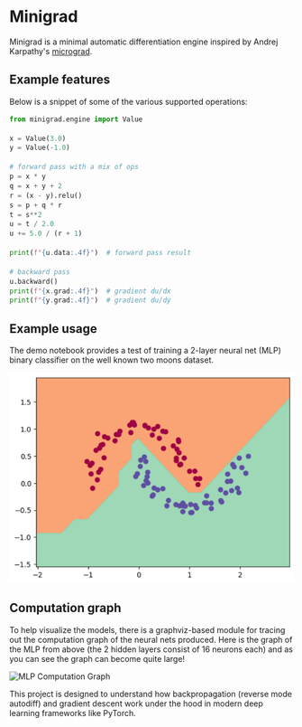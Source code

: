 # Minigrad

Minigrad is a minimal automatic differentiation engine inspired by Andrej Karpathy's [micrograd](https://github.com/karpathy/micrograd). 

## Example features

Below is a snippet of some of the various supported operations:

```python
from minigrad.engine import Value

x = Value(3.0)
y = Value(-1.0)

# forward pass with a mix of ops
p = x * y
q = x + y + 2
r = (x - y).relu()
s = p + q * r
t = s**2
u = t / 2.0
u += 5.0 / (r + 1)

print(f"{u.data:.4f}")  # forward pass result

# backward pass
u.backward()
print(f"{x.grad:.4f}")  # gradient du/dx
print(f"{y.grad:.4f}")  # gradient du/dy

```

## Example usage

The demo notebook provides a test of training a 2-layer neural net (MLP) binary classifier on the well known two moons dataset.

![Two Moons Classifier Result](images/twomoons.png)

## Computation graph 

To help visualize the models, there is a graphviz-based module for tracing out the computation graph of the neural nets produced.
Here is the graph of the MLP from above (the 2 hidden layers consist of 16 neurons each) and as you can see the graph can become quite large!

![MLP Computation Graph](images/mlp_computation_graph.svg)

This project is designed to understand how backpropagation (reverse mode autodiff) and gradient descent work under the hood in modern deep learning frameworks like PyTorch.


